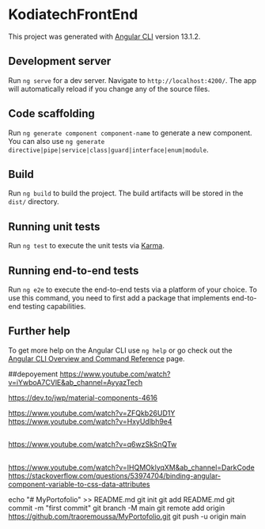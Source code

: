 # KodiatechFrontEnd

This project was generated with [Angular CLI](https://github.com/angular/angular-cli) version 13.1.2.

## Development server

Run `ng serve` for a dev server. Navigate to `http://localhost:4200/`. The app will automatically reload if you change any of the source files.

## Code scaffolding

Run `ng generate component component-name` to generate a new component. You can also use `ng generate directive|pipe|service|class|guard|interface|enum|module`.

## Build

Run `ng build` to build the project. The build artifacts will be stored in the `dist/` directory.

## Running unit tests

Run `ng test` to execute the unit tests via [Karma](https://karma-runner.github.io).

## Running end-to-end tests

Run `ng e2e` to execute the end-to-end tests via a platform of your choice. To use this command, you need to first add a package that implements end-to-end testing capabilities.

## Further help

To get more help on the Angular CLI use `ng help` or go check out the [Angular CLI Overview and Command Reference](https://angular.io/cli) page.


##depoyement
https://www.youtube.com/watch?v=iYwboA7CVlE&ab_channel=AyyazTech

https://dev.to/jwp/material-components-4616

https://www.youtube.com/watch?v=ZFQkb26UD1Y
https://www.youtube.com/watch?v=HxyUdlbh9e4
##
https://www.youtube.com/watch?v=q6wzSkSnQTw

##
https://www.youtube.com/watch?v=IHQMOklyqXM&ab_channel=DarkCode
https://stackoverflow.com/questions/53974704/binding-angular-component-variable-to-css-data-attributes







echo "# MyPortofolio" >> README.md
git init
git add README.md
git commit -m "first commit"
git branch -M main
git remote add origin https://github.com/traoremoussa/MyPortofolio.git
git push -u origin main
